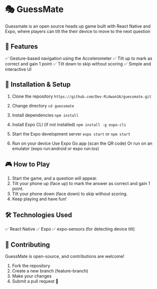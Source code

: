 # 🎭 GuessMate

Guessmate is an open source heads up game built with React Native and Expo, where players can tilt the their device to move to the next question

## 📱 Features

✅ Gesture-based navigation using the Accelerometer
✅ Tilt up to mark as correct and gain 1 point
✅ Tilt down to skip without scoring
✅ Simple and interactive UI

## 🚀 Installation & Setup

1. Clone the repository
`https://github.com/Dev-Ridwan16/guessmate.git`

2. Change directory
`cd guessmate`

3. Install dependencies
   `npm install`

4. Install Expo CLI (if not installed)
   `npm install -g expo-cli`

5. Start the Expo development server
   `expo start` or `npm start`

6. Run on your device
   Use Expo Go app (scan the QR code)
   Or run on an emulator (expo run:android or expo run:ios)

## 🎮 How to Play
1. Start the game, and a question will appear.
2. Tilt your phone up (face up) to mark the answer as correct and gain 1 point.
3. Tilt your phone down (face down) to skip without scoring.
4. Keep playing and have fun!

## 🛠️ Technologies Used
✅ React Native
✅ Expo
✅ expo-sensors (for detecting device tilt)

## 🤝 Contributing
GuessMate is open-source, and contributions are welcome!

1. Fork the repository
2. Create a new branch (feature-branch)
3. Make your changes
4. Submit a pull request 🎉
